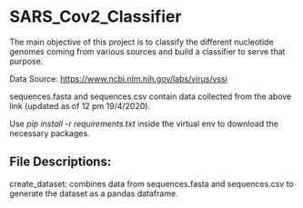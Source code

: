 # SARS_Cov2_Classifier
The main objective of this project is to classify the different nucleotide genomes coming from various sources and build a classifier to serve that purpose.

Data Source: https://www.ncbi.nlm.nih.gov/labs/virus/vssi

sequences.fasta and sequences.csv contain data collected from the above link (updated as of 12 pm 19/4/2020).

Use *pip install -r requirements.txt* inside the virtual env to download the necessary packages.

## File Descriptions:
create_dataset: combines data from sequences.fasta and sequences.csv to generate the dataset as a pandas dataframe.
